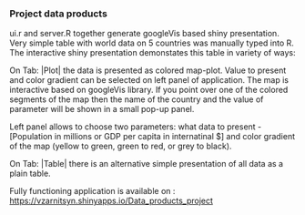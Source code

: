 ### Project data products

ui.r and server.R together generate googleVis based shiny presentation.
Very simple table with world data on 5 countries was manually typed into R.
The interactive shiny presentation demonstates this table in variety of ways:

On Tab: |Plot| the data is presented as colored map-plot. Value to present and color gradient can be selected on left panel of application. The map is interactive based on googleVis library. If you point over one of the colored segments of the map then the name of the country and the value of parameter will be shown in a small pop-up panel.

Left panel allows to choose two parameters: what data to present - [Population in millions or GDP per capita in internatinal $] and color gradient of the map (yellow to green, green to red, or grey to black).

On Tab: |Table|  there is an alternative simple presentation of all data as a plain table.

Fully functioning application is available on :
https://vzarnitsyn.shinyapps.io/Data_products_project

